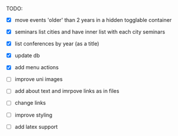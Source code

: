 TODO:

- [x] move events 'older' than 2 years in a hidden togglable container

- [x] seminars
    list cities and have inner list with each city seminars

- [x] list conferences by year (as a title)

- [x] update db

- [x] add menu actions

- [ ] improve uni images

- [ ] add about text and imrpove links as in files

- [ ] change links

- [ ] improve styling

- [ ] add latex support
